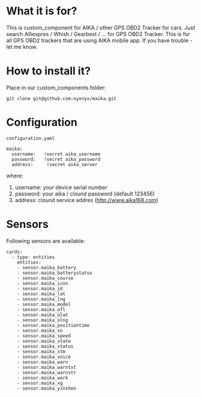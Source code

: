 # What it is for?
This is custom_component for AIKA / other GPS OBD2 Tracker for cars. 
Just search Alliexpres / Whish / Gearbest / ... for GPS OBD2 Tracker. This is for all GPS OBD2 trackers
that are using AIKA mobile app. If you have trouble - let me know.

# How to install it?
Place in our custom_components folder:
```
git clone git@github.com:nyxnyx/maika.git
```

# Configuration
```configuration.yaml```

```
maika:
  username:   !secret aika_username
  password:   !secret aika_password
  address:     !secret aika_server
```
where:
1. username: your device serial number
1. password: your aika / clound password (default 123456)
1. address: clound service addres (http://www.aika168.com)

# Sensors
Following sensors are available:
```
cards:
  - type: entities
    entities:
    - sensor.maika_battery
    - sensor.maika_batterystatus
    - sensor.maika_course
    - sensor.maika_icon
    - sensor.maika_id
    - sensor.maika_lat
    - sensor.maika_lng
    - sensor.maika_model
    - sensor.maika_ofl
    - sensor.maika_olat
    - sensor.maika_olng
    - sensor.maika_positiontime
    - sensor.maika_sn
    - sensor.maika_speed
    - sensor.maika_state
    - sensor.maika_status
    - sensor.maika_stm
    - sensor.maika_voice
    - sensor.maika_warn
    - sensor.maika_warntxt
    - sensor.maika_warnstr
    - sensor.maika_work
    - sensor.maika_xg
    - sensor.maika_yinshen
```
